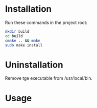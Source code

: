 # Installation

Run these commands in the project root:
```bash
mkdir build
cd build
cmake .. && make
sudo make install
```

# Uninstallation
Remove tge executable from /usr/local/bin.

# Usage
